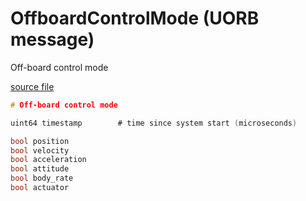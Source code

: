 # OffboardControlMode (UORB message)

Off-board control mode

[source file](https://github.com/PX4/PX4-Autopilot/blob/main/msg/OffboardControlMode.msg)

```c
# Off-board control mode

uint64 timestamp        # time since system start (microseconds)

bool position
bool velocity
bool acceleration
bool attitude
bool body_rate
bool actuator

```
